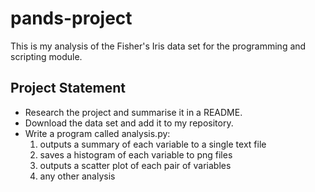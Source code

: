 # pands-project

This is my analysis of the Fisher's Iris data set for the programming and scripting module.

## Project Statement
* Research the project and summarise it in a README.
* Download the data set and add it to my repository.
* Write a program called analysis.py: 
    1. outputs a summary of each variable to a single text file
    2. saves a histogram of each variable to png files
    3. outputs a scatter plot of each pair of variables
    4. any other analysis

